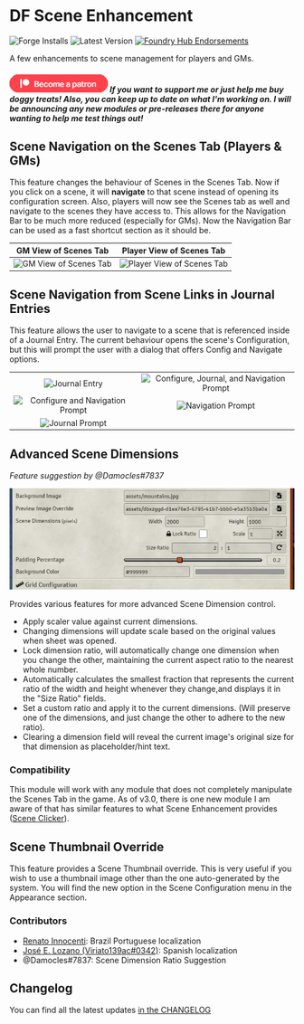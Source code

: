 # DF Scene Enhancement

![Forge Installs](https://img.shields.io/badge/dynamic/json?color=red&label=Forge%20Installs&query=package.installs&suffix=%25&url=https%3A%2F%2Fforge-vtt.com%2Fapi%2Fbazaar%2Fpackage%2Fdf-scene-enhance) ![Latest Version](https://img.shields.io/badge/dynamic/json?label=Latest%20Release&prefix=v&query=package.versions%5B0%5D&url=https%3A%2F%2Fforge-vtt.com%2Fapi%2Fbazaar%2Fpackage%2Fdf-scene-enhance) [![Foundry Hub Endorsements](https://img.shields.io/endpoint?logoColor=white&url=https%3A%2F%2Fwww.foundryvtt-hub.com%2Fwp-json%2Fhubapi%2Fv1%2Fpackage%2Fdf-scene-enhance%2Fshield%2Fendorsements)](https://www.foundryvtt-hub.com/package/df-scene-enhance/)

A few enhancements to scene management for players and GMs.

##### [![become a patron](../.assets/patreon-image.png)](https://www.patreon.com/bePatron?u=46113583) If you want to support me or just help me buy doggy treats! Also, you can keep up to date on what I'm working on. I will be announcing any new modules or pre-releases there for anyone wanting to help me test things out!

## Scene Navigation on the Scenes Tab (Players & GMs)

This feature changes the behaviour of Scenes in the Scenes Tab. Now if you click on a scene, it will **navigate** to that scene instead of opening its configuration screen. Also, players will now see the Scenes tab as well and navigate to the scenes they have access to. This allows for the Navigation Bar to be much more reduced (especially for GMs). Now the Navigation Bar can be used as a fast shortcut section as it should be.

|GM View of Scenes Tab|Player View of Scenes Tab|
|:-:|:-:|
|![GM View of Scenes Tab](../.assets/df-scene-enhance-gm.png)|![Player View of Scenes Tab](../.assets/df-scene-enhance-pc.png)|

## Scene Navigation from Scene Links in Journal Entries

This feature allows the user to navigate to a scene that is referenced inside of a Journal Entry. The current behaviour opens the scene's Configuration, but this will prompt the user with a dialog that offers Config and Navigate options.

|||
|:-:|:-:|
|![Journal Entry](../.assets/df-scene-enhance-journal.png)|![Configure, Journal, and Navigation Prompt](../.assets/df-scene-enhance-journal-confirm-cjn.png)|
|![Configure and Navigation Prompt](../.assets/df-scene-enhance-journal-confirm-cn.png)|![Navigation Prompt](../.assets/df-scene-enhance-journal-confirm-n.png)|
|![Journal Prompt](../.assets/df-scene-enhance-journal-confirm-j.png)| |

## Advanced Scene Dimensions

*Feature suggestion by @Damocles#7837*

![](../.assets/df-scene-enhance-ratio.png)

Provides various features for more advanced Scene Dimension control.

- Apply scaler value against current dimensions.
- Changing dimensions will update scale based on the original values when sheet was opened.
- Lock dimension ratio, will automatically change one dimension when you change the other, maintaining the current aspect ratio to the nearest whole number.
- Automatically calculates the smallest fraction that represents the current ratio of the width and height whenever they change,and displays it in the "Size Ratio" fields.
- Set a custom ratio and apply it to the current dimensions. (Will preserve one of the dimensions, and just change the other to adhere to the new ratio).
- Clearing a dimension field will reveal the current image's original size for that dimension as placeholder/hint text.

### Compatibility

This module will work with any module that does not completely manipulate the Scenes Tab in the game. As of v3.0, there is one new module I am aware of that has similar features to what Scene Enhancement provides ([Scene Clicker](https://foundryvtt.com/packages/scene-clicker/)).

## Scene Thumbnail Override

This feature provides a Scene Thumbnail override. This is very useful if you wish to use a thumbnail image other than the one auto-generated by the system. You will find the new option in the Scene Configuration menu in the Appearance section.

### Contributors

- [Renato Innocenti](https://github.com/rinnocenti): Brazil Portuguese localization
- [José E. Lozano (Viriato139ac#0342)](https://github.com/lozalojo): Spanish localization
- @Damocles#7837: Scene Dimension Ratio Suggestion

## Changelog

You can find all the latest updates [in the CHANGELOG](./CHANGELOG.md)